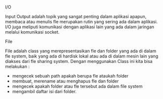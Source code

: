 I/O

Input Output adalah topik yang sangat penting dalam aplikasi apapun, membaca atau menulis
fle merupakan rutin yang sering ada dalam aplikasi. I/O juga meliputi komunikasi dengan
aplikasi lain yang ada dalam jaringan melalui komunikasi socket. 

File

File adalah class yang merepresentasikan fle dan folder yang ada di dalam fle system, baik
yang ada di hardisk lokal atau ada di dalam mesin lain yang diakses dari fle sharing system.
Dengan menggunakan Class ini kita bisa melakukan :
- mengecek sebuah path apakah berupa fle ataukah folder 
- membuat, merename atau menghapus fle dan folder 
- mengecek apakah folder atau fle tersebut ada dalam file system 
- mengambil daftar isi dari folder.

